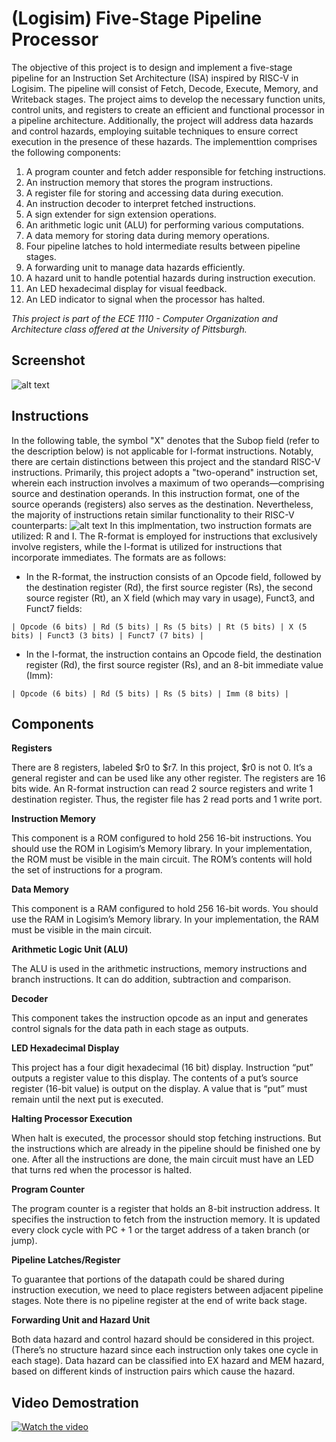 # (Logisim) Five-Stage Pipeline Processor
The objective of this project is to design and implement a five-stage pipeline for an Instruction Set Architecture (ISA) inspired by RISC-V in Logisim. The pipeline will consist of Fetch, Decode, Execute, Memory, and Writeback stages. The project aims to develop the necessary function units, control units, and registers to create an efficient and functional processor in a pipeline architecture. Additionally, the project will address data hazards and control hazards, employing suitable techniques to ensure correct execution in the presence of these hazards. The implementtion comprises the following components:
1. A program counter and fetch adder responsible for fetching instructions.
2. An instruction memory that stores the program instructions.
3. A register file for storing and accessing data during execution.
4. An instruction decoder to interpret fetched instructions.
5. A sign extender for sign extension operations.
6. An arithmetic logic unit (ALU) for performing various computations.
7. A data memory for storing data during memory operations.
8. Four pipeline latches to hold intermediate results between pipeline stages.
9. A forwarding unit to manage data hazards efficiently.
10. A hazard unit to handle potential hazards during instruction execution.
11. An LED hexadecimal display for visual feedback.
12. An LED indicator to signal when the processor has halted.

_This project is part of the ECE 1110 - Computer Organization and Architecture class offered at the University of Pittsburgh._
## Screenshot
![alt text](https://github.com/yinhaoqian/LogisimFiveStagePipeline/blob/main/pictures/Main%20Interface.PNG)
## Instructions
In the following table, the symbol "X" denotes that the Subop field (refer to the description below) is not applicable for I-format instructions. Notably, there are certain distinctions between this project and the standard RISC-V instructions. Primarily, this project adopts a "two-operand" instruction set, wherein each instruction involves a maximum of two operands—comprising source and destination operands. In this instruction format, one of the source operands (registers) also serves as the destination. Nevertheless, the majority of instructions retain similar functionality to their RISC-V counterparts:
![alt text](https://github.com/yinhaoqian/LogisimFiveStagePipeline/blob/main/pictures/Instruction%20Set.PNG)
In this implmentation, two instruction formats are utilized: R and I. The R-format is employed for instructions that exclusively involve registers, while the I-format is utilized for instructions that incorporate immediates. The formats are as follows:
- In the R-format, the instruction consists of an Opcode field, followed by the destination register (Rd), the first source register (Rs), the second source register (Rt), an X field (which may vary in usage), Funct3, and Funct7 fields:
```
| Opcode (6 bits) | Rd (5 bits) | Rs (5 bits) | Rt (5 bits) | X (5 bits) | Funct3 (3 bits) | Funct7 (7 bits) |
```
- In the I-format, the instruction contains an Opcode field, the destination register (Rd), the first source register (Rs), and an 8-bit immediate value (Imm):
```
| Opcode (6 bits) | Rd (5 bits) | Rs (5 bits) | Imm (8 bits) |
```
## Components

**Registers**

There are 8 registers, labeled $r0 to $r7. In this project, $r0 is not 0. It’s a general register and can be used 
like any other register. The registers are 16 bits wide. An R-format instruction can read 2 source registers 
and write 1 destination register. Thus, the register file has 2 read ports and 1 write port.

**Instruction Memory**

This component is a ROM configured to hold 256 16-bit instructions. You should use the ROM in 
Logisim’s Memory library. In your implementation, the ROM must be visible in the main circuit. The 
ROM’s contents will hold the set of instructions for a program.

**Data Memory**

This component is a RAM configured to hold 256 16-bit words. You should use the RAM in Logisim’s 
Memory library. In your implementation, the RAM must be visible in the main circuit. 

**Arithmetic Logic Unit (ALU)**

The ALU is used in the arithmetic instructions, memory instructions and branch instructions. It can do 
addition, subtraction and comparison. 

**Decoder**

This component takes the instruction opcode as an input and generates control signals for the data path in 
each stage as outputs.

**LED Hexadecimal Display**

This project has a four digit hexadecimal (16 bit) display. Instruction “put” outputs a register value to this 
display. The contents of a put’s source register (16-bit value) is output on the display. A value that is “put” 
must remain until the next put is executed.

**Halting Processor Execution**

When halt is executed, the processor should stop fetching instructions. But the instructions which are 
already in the pipeline should be finished one by one. After all the instructions are done, the main circuit 
must have an LED that turns red when the processor is halted. 

**Program Counter**

The program counter is a register that holds an 8-bit instruction address. It specifies the instruction to fetch 
from the instruction memory. It is updated every clock cycle with PC + 1 or the target address of a taken 
branch (or jump).

**Pipeline Latches/Register**

To guarantee that portions of the datapath could be shared during instruction execution, we need to place 
registers between adjacent pipeline stages. Note there is no pipeline register at the end of write back stage. 

**Forwarding Unit and Hazard Unit**

Both data hazard and control hazard should be considered in this project. (There’s no structure hazard since 
each instruction only takes one cycle in each stage). 
Data hazard can be classified into EX hazard and MEM hazard, based on different kinds of instruction pairs 
which cause the hazard.

## Video Demostration
[![Watch the video](https://img.youtube.com/vi/5xXs9az-O4I/maxresdefault.jpg)](https://youtu.be/5xXs9az-O4I)
